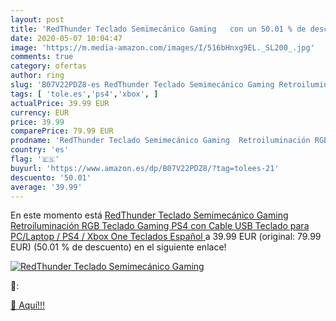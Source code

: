 ```yaml
---
layout: post
title: 'RedThunder Teclado Semimecánico Gaming   con un 50.01 % de descuento'
date: 2020-05-07 10:04:47
image: 'https://m.media-amazon.com/images/I/516bHnxg9EL._SL200_.jpg'
comments: true
category: ofertas
author: ring
slug: 'B07V22PDZ8-es RedThunder Teclado Semimecánico Gaming Retroiluminación...'
tags: [ 'tole.es','ps4','xbox', ]
actualPrice: 39.99 EUR
currency: EUR
price: 39.99
comparePrice: 79.99 EUR
prodname: 'RedThunder Teclado Semimecánico Gaming  Retroiluminación RGB  Teclado Gaming PS4 con Cable USB  Teclado para PC/Laptop / PS4 / Xbox One  Teclados Español '
country: 'es'
flag: '🇪🇸'
buyurl: 'https://www.amazon.es/dp/B07V22PDZ8/?tag=tolees-21'
descuento: '50.01'
average: '39.99'
---
```


En este momento está [RedThunder Teclado Semimecánico Gaming  Retroiluminación RGB  Teclado Gaming PS4 con Cable USB  Teclado para PC/Laptop / PS4 / Xbox One  Teclados Español ](https://www.amazon.es/dp/B07V22PDZ8/?tag=tolees-21) a 39.99 EUR (original: 79.99 EUR) (50.01 %  de descuento) en el siguiente enlace!

[![RedThunder Teclado Semimecánico Gaming  ](https://m.media-amazon.com/images/I/516bHnxg9EL._SL200_.jpg)](https://www.amazon.es/dp/B07V22PDZ8/?tag=tolees-21)

🔎:


[🛒 Aquí!!!](https://www.amazon.es/dp/B07V22PDZ8/?tag=tolees-21)
